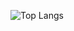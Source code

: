 ![Top Langs](https://github-readme-stats.vercel.app/api/top-langs/?username=kodsurfer&layout=donut)
